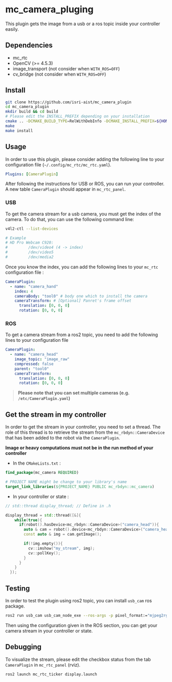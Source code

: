# mc_camera_pluging

This plugin gets the image from a usb or a ros topic inside your controller easily.

## Dependencies

* mc_rtc
* OpenCV (>= 4.5.3)
* image_transport (not consider when `WITH_ROS=OFF`)
* cv_bridge (not consider when `WITH_ROS=OFF`)

## Install

```bash
git clone https://github.com/isri-aist/mc_camera_plugin
cd mc_camera_plugin
mkdir build && cd build
# Please edit the INSTALL_PREFIX depending on your installation
cmake .. -DCMAKE_BUILD_TYPE=RelWithDebInfo -DCMAKE_INSTALL_PREFIX=${HOME}/workspace/install #-DWITH_ROS=OFF
make
make install
```

## Usage

In order to use this plugin, please consider adding the following line to your configuration file (`~/.config/mc_rtc/mc_rtc.yaml`).

```yaml
Plugins: [CameraPlugin]
```

After following the instructions for USB or ROS, you can run your controller. A new table `CameraPlugin` should appear in `mc_rtc_panel`.

### USB

To get the camera stream for a usb camera, you must get the index of the camera. To do that, you can use the following command line:

```bash
v4l2-ctl --list-devices

# Example
# HD Pro Webcam C920:
#         /dev/video4 (4 -> index)
#         /dev/video5
#         /dev/media2
```

Once you know the index, you can add the following lines to your `mc_rtc` configuration file :

```yaml
CameraPlugin:
  - name: "camera_hand"
    index: 4
    cameraBody: "tool0" # body one which to install the camera
    cameraTransform: # [Optional] Panret's frame offset
      translation: [0, 0, 0]
      rotation: [0, 0, 0]
```

### ROS

To get a camera stream from a ros2 topic, you need to add the following lines to your configuration file

```yaml
CameraPlugin:
  - name: "camera_head"
    image_topic: "image_raw"
    compressed: false
    parent: "tool0"
    cameraTransform:
      translation: [0, 0, 0]
      rotation: [0, 0, 0]
```

> **Please note that you can set multiple cameras (e.g. `/etc/CameraPlugin.yaml`)**

## Get the stream in my controller

In order to get the stream in your controller, you need to set a thread.
The role of this thread is to retrieve the stream from the `mc_rbdyn::CameraDevice` that has been added to the robot via the `CameraPlugin`.

**Image or heavy computations must not be in the run method of your controller**

* In the `CMakeLists.txt` :

```cmake
find_package(mc_camera REQUIRED)

# PROJECT NAME might be change to your library's name
target_link_libraries(${PROJECT_NAME} PUBLIC mc_rbdyn::mc_camera)
```

* In your controller or state :

```cpp
// std::thread display_thread; // Define in .h

display_thread = std::thread([&]{
    while(true){
      if(robot().hasDevice<mc_rbdyn::CameraDevice>("camera_head")){
        auto & cam = robot().device<mc_rbdyn::CameraDevice>("camera_head");
        const auto & img = cam.getImage();

        if(!img.empty()){
          cv::imshow("my_stream", img);
          cv::pollKey();
        }
      }
    }
  });
```

## Testing

In order to test the plugin using ros2 topic, you can install `usb_cam` ros package.

```bash
ros2 run usb_cam usb_cam_node_exe --ros-args -p pixel_format:="mjpeg2rgb"
```

Then using the configuration given in the ROS section, you can get your camera stream in your controller or state.


## Debugging

To visualize the stream, please edit the checkbox status from the tab `CameraPlugin` in `mc_rtc_panel` (rviz).

```bash
ros2 launch mc_rtc_ticker display.launch
```
